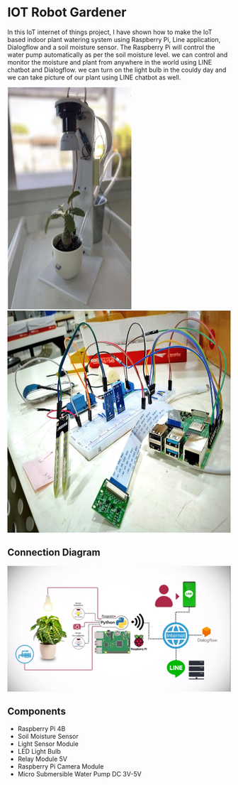 # IOT Robot Gardener
In this IoT internet of things project, I have shown how to make the IoT based indoor plant watering system using Raspberry Pi, 
Line application, Dialogflow and a soil moisture sensor. The Raspberry Pi will control the water pump automatically as per the soil moisture level. 
we can control and monitor the moisture and plant from anywhere in the world using LINE chatbot and Dialogflow.
we can turn on the light bulb in the couldy day and we can take picture of our plant using LINE chatbot as well. 
<p></p>
<p>
<img src="images/3.jpg" style="width:280px;height:500px;">
<img src="images/2.jpg" style="width:540px;height:500px;">
</p>


## Connection Diagram
<img src="images/1.jpg">

## Components
<ul>
  <li>Raspberry Pi 4B</li>
  <li>Soil Moisture Sensor</li>
  <li>Light Sensor Module</li>
  <li>LED Light Bulb</li>
  <li>Relay Module 5V</li>
  <li>Raspberry Pi Camera Module</li>
  <li>Micro Submersible Water Pump DC 3V-5V</li>
</ul>  
